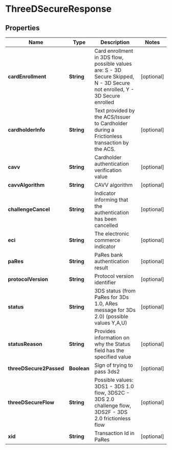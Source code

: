 
# ThreeDSecureResponse

## Properties
Name | Type | Description | Notes
------------ | ------------- | ------------- | -------------
**cardEnrollment** | **String** | Card enrollment in 3DS flow, possible values are: S - 3D Secure Skipped, N - 3D Secure not enrolled, Y - 3D Secure enrolled |  [optional]
**cardholderInfo** | **String** | Text provided by the ACS/Issuer to Cardholder during a Frictionless transaction  by the ACS. |  [optional]
**cavv** | **String** | Cardholder authentication verification value |  [optional]
**cavvAlgorithm** | **String** | CAVV algorithm |  [optional]
**challengeCancel** | **String** | Indicator informing that the authentication has been cancelled |  [optional]
**eci** | **String** | The electronic commerce indicator |  [optional]
**paRes** | **String** | PaRes bank authentication result |  [optional]
**protocolVersion** | **String** | Protocol version identifier |  [optional]
**status** | **String** | 3DS status (from PaRes for 3Ds 1.0, ARes message for 3Ds 2.0) (possible values Y,A,U) |  [optional]
**statusReason** | **String** | Provides information on why the Status field has the specified value |  [optional]
**threeDSecure2Passed** | **Boolean** | Sign of trying to pass 3ds2 |  [optional]
**threeDSecureFlow** | **String** | Possible values: 3DS1 - 3DS 1.0 flow, 3DS2C - 3DS 2.0 challenge flow, 3DS2F - 3DS 2.0 frictionless flow |  [optional]
**xid** | **String** | Transaction Id in PaRes |  [optional]



